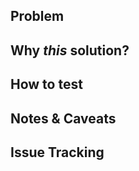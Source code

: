 ## Problem

<!-- Brief description of the problem -->

## Why _this_ solution?

<!-- Why do these changes need to happen? -->
<!-- What makes _this_ solution the right one? -->

## How to test

<!-- How can this change be tested? -->
<!-- This can be a command to run unit tests or instructions on how to manually test -->

## Notes & Caveats

<!-- Add any other context or useful information for the reviewer -->

## Issue Tracking

<!-- A link to the JIRA ticket  -->
<!-- https://groundspeed.atlassian.net/browse/TICKET -->
